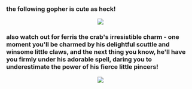 ### the following gopher is cute as heck!
<div align="center">
<img src="https://go.dev/blog/gopher/vinyl.jpg" >
</div>

### also watch out for ferris the crab's irresistible charm - one moment you'll be charmed by his delightful scuttle and winsome little claws, and the next thing you know, he'll have you firmly under his adorable spell, daring you to underestimate the power of his fierce little pincers!

<div align="center">
<img src="https://repository-images.githubusercontent.com/519881657/5973baf9-a809-4012-9f8b-4964c0ef15f4" >
</div>

